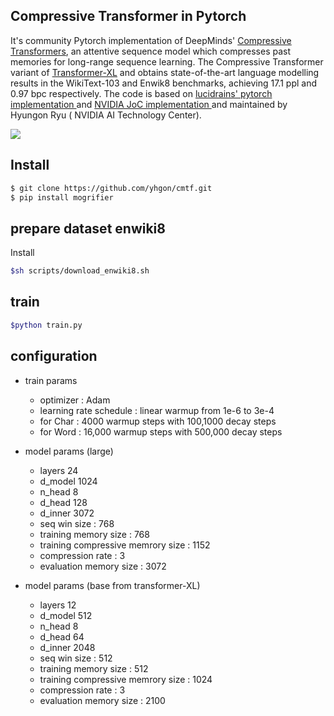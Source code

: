 

## Compressive Transformer in Pytorch

It's community Pytorch implementation of DeepMinds' <a href="https://arxiv.org/abs/1911.05507">Compressive Transformers</a>, an attentive sequence model which compresses past memories for long-range sequence learning.   The Compressive Transformer variant of <a href="https://arxiv.org/abs/1901.02860"> Transformer-XL</a> and obtains state-of-the-art language modelling results in the WikiText-103 and Enwik8 benchmarks, achieving 17.1 ppl and 0.97 bpc respectively. The code is based on <a href ="https://github.com/lucidrains/compressive-transformer-pytorch"> lucidrains' pytorch implementation </a> and  <a href="https://github.com/NVIDIA/DeepLearningExamples/tree/master/PyTorch/LanguageModeling/Transformer-XL/pytorch"> NVIDIA JoC implementation </a> and maintained by Hyungon Ryu ( NVIDIA AI Technology Center).


<img src="./memory.png"></img>



## Install

```bash
$ git clone https://github.com/yhgon/cmtf.git 
$ pip install mogrifier
```


## prepare dataset enwiki8 

Install
```bash
$sh scripts/download_enwiki8.sh
```
## train 

 ```bash
 $python train.py
 ```

## configuration 
- train params 
  - optimizer : Adam
  - learning rate schedule : linear warmup from 1e-6 to 3e-4
   - for Char : 4000 warmup steps with 100,1000 decay steps
   - for Word : 16,000 warmup steps with 500,000 decay steps
   
- model params (large)
  - layers 24 
  - d_model 1024 
  - n_head 8
  - d_head 128
  - d_inner 3072  
  - seq win size : 768 
  - training memory size : 768
  - training compressive memrory size :  1152
  - compression rate : 3
  - evaluation memory size : 3072  
 
- model params (base from transformer-XL)
  - layers 12 
  - d_model 512
  - n_head 8
  - d_head 64
  - d_inner 2048
  - seq win size : 512 
  - training memory size : 512
  - training compressive memrory size :  1024
  - compression rate : 3
  - evaluation memory size : 2100 

